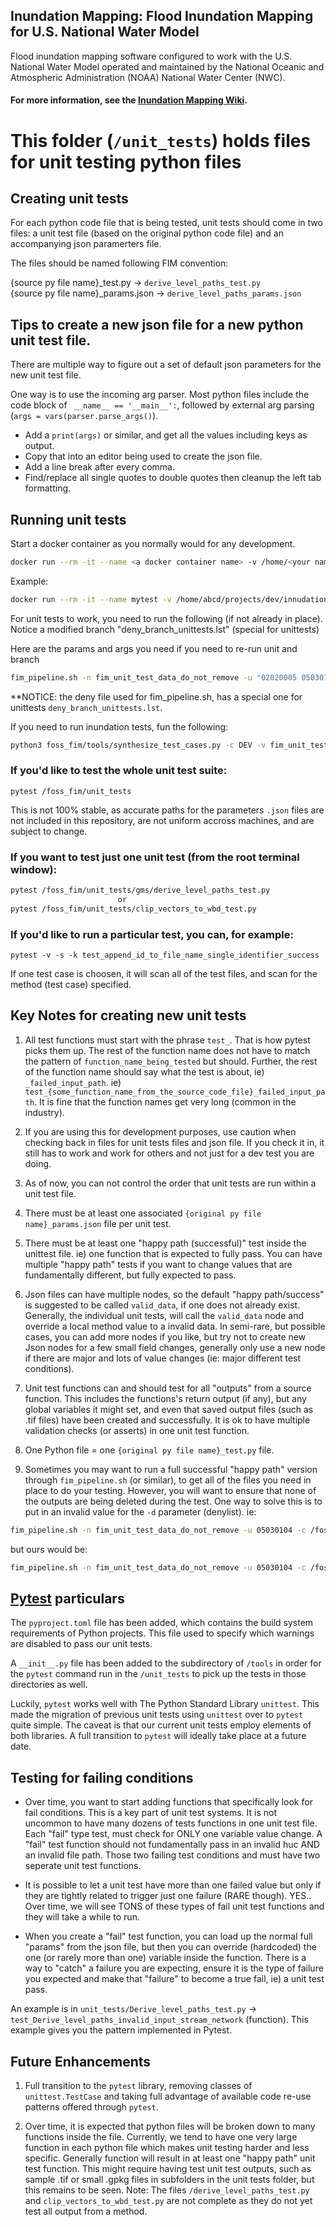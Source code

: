 ## Inundation Mapping: Flood Inundation Mapping for U.S. National Water Model

Flood inundation mapping software configured to work with the U.S. National Water Model operated and maintained by the National Oceanic and Atmospheric Administration (NOAA) National Water Center (NWC).

#### For more information, see the [Inundation Mapping Wiki](https://github.com/NOAA-OWP/inundation-mapping/wiki).

# This folder (`/unit_tests`) holds files for unit testing python files

## Creating unit tests

For each python code file that is being tested, unit tests should come in two files: a unit test file (based on the original python code file) and an accompanying json paramerters file. 

The files should be named following FIM convention:

{source py file name}_test.py ->     `derive_level_paths_test.py`  
{source py file name}_params.json -> `derive_level_paths_params.json`


## Tips to create a new json file for a new python unit test file.

There are multiple way to figure out a set of default json parameters for the new unit test file. 

One way is to use the incoming arg parser. Most python files include the code block of ` __name__ == '__main__':`, followed by external arg parsing (`args = vars(parser.parse_args()`). 
* Add a `print(args)` or similar, and get all the values including keys as output.  
* Copy that into an editor being used to create the json file.  
* Add a line break after every comma.  
* Find/replace all single quotes to double quotes then cleanup the left tab formatting.


## Running unit tests

Start a docker container as you normally would for any development. 
```bash 
docker run --rm -it --name <a docker container name> -v /home/<your name>/projects/<folder path>/:/foss_fim {your docker image name}
```
Example:
```bash 
docker run --rm -it --name mytest -v /home/abcd/projects/dev/innudation-mapping/:/foss_fim -v /abcd_share/foss_fim/outputs/:/outputs -v /abcs_share/foss_fim/:/data fim_4:dev_20220208_8eba0ee
```

For unit tests to work, you need to run the following (if not already in place).
Notice a modified branch "deny_branch_unittests.lst"  (special for unittests)

Here are the params and args you need if you need to re-run unit and branch

```bash
fim_pipeline.sh -n fim_unit_test_data_do_not_remove -u "02020005 05030104" -bd /foss_fim/config/deny_branch_unittests.lst -ud None -j 1 -o
```

**NOTICE: the deny file used for fim_pipeline.sh, has a special one for unittests `deny_branch_unittests.lst`.

If you need to run inundation tests, fun the following:

```bash
python3 foss_fim/tools/synthesize_test_cases.py -c DEV -v fim_unit_test_data_do_not_remove -jh 1 -jb 1 -m /outputs/fim_unit_test_data_do_not_remove/alpha_test_metrics.csv -o
```
### If you'd like to test the whole unit test suite:
```
pytest /foss_fim/unit_tests
```

This is not 100% stable, as accurate paths for the parameters `.json` files are not included in this repository, are not uniform accross machines, and are subject to change. 
 
### If you want to test just one unit test (from the root terminal window):

```bash
pytest /foss_fim/unit_tests/gms/derive_level_paths_test.py 
						or  
pytest /foss_fim/unit_tests/clip_vectors_to_wbd_test.py
```

### If you'd like to run a particular test, you can, for example:
```
pytest -v -s -k test_append_id_to_file_name_single_identifier_success
```

If one test case is choosen, it will scan all of the test files, and scan for the method (test case) specified. 

## Key Notes for creating new unit tests
1) All test functions must start with the phrase `test_`. That is how pytest picks them up. The rest of the function name does not have to match the pattern of `function_name_being_tested` but should. Further, the rest of the function name should say what the test is about, ie) `_failed_input_path`.  ie) `test_{some_function_name_from_the_source_code_file}_failed_input_path`. It is fine that the function names get very long (common in the industry).

2) If you are using this for development purposes, use caution when checking back in files for unit tests files and json file. If you check it in, it still has to work and work for others and not just for a dev test you are doing.

3) As of now, you can not control the order that unit tests are run within a unit test file. 

4) There must be at least one associated `{original py file name}_params.json` file per unit test.

5) There must be at least one "happy path (successful)" test inside the unittest file. ie) one function that is expected to fully pass. You can have multiple "happy path" tests if you want to change values that are fundamentally different, but fully expected to pass.

6) Json files can have multiple nodes, so the default "happy path/success" is suggested to be called `valid_data`, if one does not already exist. Generally, the individual unit tests, will call the `valid_data` node and override a local method value to a invalid data. In semi-rare, but possible cases, you can add more nodes if you like, but try not to create new Json nodes for a few small field changes, generally only use a new node if there are major and lots of value changes (ie: major different test conditions).

7) Unit test functions can and should test for all "outputs" from a source function. This includes the functions's return output (if any), but any global variables it might set, and even that saved output files (such as .tif files) have been created and successfully. It is ok to have multiple validation checks (or asserts) in one unit test function.

8) One Python file = one `{original py file name}_test.py` file.

9) Sometimes you may want to run a full successful "happy path" version through `fim_pipeline.sh` (or similar), to get all of the files you need in place to do your testing. However, you will want to ensure that none of the outputs are being deleted during the test. One way to solve this is to put in an invalid value for the `-d` parameter (denylist). 
ie:
```bash
fim_pipeline.sh -n fim_unit_test_data_do_not_remove -u 05030104 -c /foss_fim/config/params_template.env -j 1 -d /foss_fim/config/deny_unit_default.lst -o
```
but ours would be:
```bash 
fim_pipeline.sh -n fim_unit_test_data_do_not_remove -u 05030104 -c /foss_fim/config/params_template.env -j 1 -d no_list -o
```

## [Pytest](https://docs.pytest.org/en/7.2.x/) particulars

The `pyproject.toml` file has been added, which contains the build system requirements of Python projects.  This file used to specify which warnings are disabled to pass our unit tests. 

A `__init__.py` file has been added to the subdirectory of `/tools` in order for the `pytest` command run in the `/unit_tests` to pick up the tests in those directories as well.

Luckily, `pytest` works well with The Python Standard Library `unittest`. This made the migration of previous unit tests using `unittest` over to `pytest` quite simple. The caveat is that our current unit tests employ elements of both libraries. A full transition to `pytest` will ideally take place at a future date.

## Testing for failing conditions
- Over time, you want to start adding functions that specifically look for fail conditions. This is a key part of unit test systems. It is not uncommon to have many dozens of tests functions in one unit test file. Each "fail" type test, must check for ONLY one variable value change. A "fail" test function should not fundamentally pass in an invalid huc AND an invalid file path.  Those two failing test conditions and must have two seperate unit test functions. 

- It is possible to let a unit test have more than one failed value but only if they are tightly related to trigger just one failure (RARE though). YES.. Over time, we will see TONS of these types of fail unit test functions and they will take a while to run.

- When you create a "fail" test function, you can load up the normal full "params" from the json file, but then you can override (hardcoded) the one (or rarely more than one) variable inside the function. There is a way to "catch" a failure you are expecting, ensure it is the type of failure you expected and make that "failure" to become a true fail, ie) a unit test pass. 

An example is in `unit_tests/Derive_level_paths_test.py` -> `test_Derive_level_paths_invalid_input_stream_network` (function). This example gives you the pattern implemented in Pytest.

## Future Enhancements
1) Full transition to the `pytest` library, removing classes of `unittest.TestCase` and taking full advantage of available code re-use patterns offered through `pytest`.  

2) Over time, it is expected that python files will be broken down to many functions inside the file. Currently, we tend to have one very large function in each python file which makes unit testing harder and less specific. Generally function will result in at least one "happy path" unit test function. This might require having test unit test outputs, such as sample .tif or small .gpkg files in subfolders in the unit tests folder, but this remains to be seen. Note: The files `/derive_level_paths_test.py` and `clip_vectors_to_wbd_test.py` are not complete as they do not yet test all output from a method.
